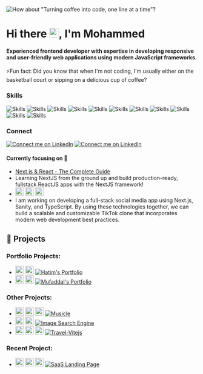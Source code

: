 ![How about "Turning coffee into code, one line at a time"?](https://res.cloudinary.com/dis7zaqcb/image/upload/q_auto,f_auto,fl_progressive/v1747581980/linkedin-banner_2_wqdp7u.png)
# Hi there <img src="https://media.giphy.com/media/hvRJCLFzcasrR4ia7z/giphy.gif" width="25px"/>, I'm Mohammed
<!-- [<img src='https://cdn.jsdelivr.net/npm/simple-icons@3.0.1/icons/gmail.svg' alt='linkedin' height='40'>](https://www.linkedin.com/in/https://www.linkedin.com/in/mohammed-segval-466069162//)   -->
#### Experienced frontend developer with expertise in developing responsive and user-friendly web applications using modern JavaScript frameworks.

⚡Fun fact: Did you know that when I'm not coding, I'm usually either on the basketball court or sipping on a delicious cup of coffee? 

### Skills
<!-- [![My Skills](https://skillicons.dev/icons?i=react,js,ts,html,css,redux,next)](https://skillicons.dev) -->

![Skills](https://img.shields.io/badge/-React-%2361DAFB?style=for-the-badge&logo=react&logoColor=black)
![Skills](https://img.shields.io/badge/-javascript-%23F7DF1E?style=for-the-badge&logo=javascript&logoColor=black)
![Skills](https://img.shields.io/badge/-typescript-%233178C6?style=for-the-badge&logo=typescript&logoColor=black)
![Skills](https://img.shields.io/badge/-redux-%23764ABC?style=for-the-badge&logo=redux&logoColor=black)
![Skills](https://img.shields.io/badge/-NEXT-%23000000?style=for-the-badge&logo=Next.js&logoColor=white)
![Skills](https://img.shields.io/badge/-HTML-%23E34F26?style=for-the-badge&logo=HTML5&logoColor=black)
![Skills](https://img.shields.io/badge/-CSS-%231572B6?style=for-the-badge&logo=CSS3&logoColor=black)
![Skills](https://img.shields.io/badge/-Bootstrap-%237952B3?style=for-the-badge&logo=bootstrap&logoColor=black)
![Skills](https://img.shields.io/badge/-Tailwind%20Css-%2306B6D4?style=for-the-badge&logo=tailwindcss&logoColor=black)
![Skills](https://img.shields.io/badge/-Material-%23007FFF?style=for-the-badge&logo=mui&logoColor=black)
![Skills](https://img.shields.io/badge/-Vite-%23646CFF?style=for-the-badge&logo=vite&logoColor=white)

### Connect
[![Connect me on LinkedIn](https://img.shields.io/badge/-LinkedIn-%230A66C2?style=for-the-badge&logo=linkedin&logoColor=white&logoWidth=40&logoHeight=100)](https://www.linkedin.com/in/mohammed-segval-466069162/)
[![Connect me on LinkedIn](https://img.shields.io/badge/-GMAIL-%23EA4335?style=for-the-badge&logo=gmail&logoColor=white&logoWidth=40&logoHeight=100)](mailto:mohammedsegval53@gmail.com)

 #### Currently focusing on 🔭
 - [Next.js & React - The Complete Guide](https://www.udemy.com/course/nextjs-react-the-complete-guide/)
 - Learning NextJS from the ground up and build production-ready, fullstack ReactJS apps with the NextJS framework!
 - <img height="22" width="22" src="https://cdn.simpleicons.org/nextdotjs/000000/white" /> <img height="22" width="22" src="https://cdn.simpleicons.org/tailwindcss/06B6D4/white" /> <img height="22" width="22" src="https://cdn.simpleicons.org/typescript/3178C6/white" />
 - I am working on developing a full-stack social media app using Next.js, Sanity, and TypeScript. By using these technologies together, we can build a scalable and customizable TikTok clone that incorporates modern web development best practices.


## 🚀 Projects

### Portfolio Projects:
- <img height="22" width="22" src="https://cdn.simpleicons.org/react/%2361DAFB" /> <img height="22" width="22" src="https://cdn.simpleicons.org/bootstrap/%237952B3" /> [![Hatim's Portfolio](https://img.shields.io/badge/Hatim's%20Portfolio-Click%20me!-lightgrey?style=flat-square)](https://hatim-namakwala.netlify.app/)
- <img height="22" width="22" src="https://cdn.simpleicons.org/nextdotjs/%23000000" /> <img height="22" width="22" src="https://cdn.simpleicons.org/tailwindcss/%2306B6D4" /> [![Mufaddal's Portfolio](https://img.shields.io/badge/Mufaddal's%20Portfolio-Click%20me!-lightgrey?style=flat-square)](https://mufaddal-materwala.vercel.app/)

### Other Projects:
- <img height="22" width="22" src="https://cdn.simpleicons.org/react/%2361DAFB" /> <img height="22" width="22" src="https://cdn.simpleicons.org/tailwindcss/%2306B6D4" /> <img height="22" width="22" src="https://cdn.simpleicons.org/redux/%23764ABC" /> [![Musicle](https://img.shields.io/badge/Musicle-Click%20me!-lightgrey?style=flat-square)](https://musicle-app.netlify.app/)
- <img height="22" width="22" src="https://cdn.simpleicons.org/react/%2361DAFB" /> <img height="22" width="22" src="https://cdn.simpleicons.org/css3/%231572B6" /> [![Image Search Engine](https://img.shields.io/badge/Image%20Search%20Engine-Click%20me!-lightgrey?style=flat-square)](https://image-search-engine-by-mh.netlify.app/)
- <img height="22" width="22" src="https://cdn.simpleicons.org/vite/%23646CFF" /> <img height="22" width="22" src="https://cdn.simpleicons.org/react/%2361DAFB" /> <img height="22" width="22" src="https://cdn.simpleicons.org/tailwindcss/%2306B6D4" /> [![Travel-Vitejs](https://img.shields.io/badge/Travel%20Website-Vite%20JS-lightgrey?style=flat-square)](https://travel-vitejs.vercel.app/)

### Recent Project:
- <img height="22" width="22" src="https://cdn.simpleicons.org/nextdotjs/%23000000" /> <img height="22" width="22" src="https://cdn.simpleicons.org/tailwindcss/%2306B6D4" /> <img height="22" width="22" src="https://cdn.simpleicons.org/typescript/%233178C6" /> [![SaaS Landing Page](https://img.shields.io/badge/SaaS%20Landing%20Page-Click%20me!-lightgrey?style=flat-square)](https://saas-landing-ui.vercel.app/)

<!-- ### Stats
![GitHub streak stats](https://streak-stats.demolab.com/?user=mhsegval) -->

